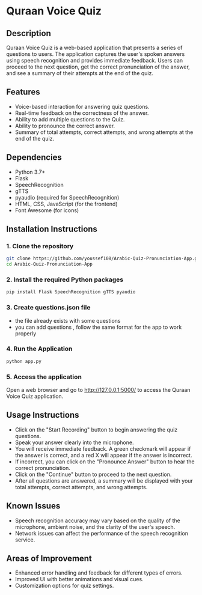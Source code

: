 # Quraan Voice Quiz

## Description
Quraan Voice Quiz is a web-based application that presents a series of questions to users. The application captures the user's spoken answers using speech recognition and provides immediate feedback. Users can proceed to the next question, get the correct pronunciation of the answer, and see a summary of their attempts at the end of the quiz.

## Features
- Voice-based interaction for answering quiz questions.
- Real-time feedback on the correctness of the answer.
- Ability to add multiple questions to the Quiz.
- Ability to pronounce the correct answer.
- Summary of total attempts, correct attempts, and wrong attempts at the end of the quiz.

## Dependencies
- Python 3.7+
- Flask
- SpeechRecognition
- gTTS
- pyaudio (required for SpeechRecognition)
- HTML, CSS, JavaScript (for the frontend)
- Font Awesome (for icons)

## Installation Instructions

### 1. Clone the repository
```bash
git clone https://github.com/youssef108/Arabic-Quiz-Pronunciation-App.git
cd Arabic-Quiz-Pronunciation-App
```

### 2. Install the required Python packages
```bash
pip install Flask SpeechRecognition gTTS pyaudio
```

### 3. Create questions.json file 
- the file already exists with some questions 
- you can add questions , follow the same format for the app to work properly 

### 4. Run the Application
```bash
python app.py
```
### 5. Access the application
Open a web browser and go to http://127.0.0.1:5000/ to access the Quraan Voice Quiz application.

## Usage Instructions
- Click on the "Start Recording" button to begin answering the quiz questions.
- Speak your answer clearly into the microphone.
- You will receive immediate feedback. A green checkmark will appear if the answer is correct, and a red X will appear if the answer is incorrect.
- If incorrect, you can click on the "Pronounce Answer" button to hear the correct pronunciation.
- Click on the "Continue" button to proceed to the next question.
- After all questions are answered, a summary will be displayed with your total attempts, correct attempts, and wrong attempts.
## Known Issues
- Speech recognition accuracy may vary based on the quality of the microphone, ambient noise, and the clarity of the user's speech.
- Network issues can affect the performance of the speech recognition service.
## Areas of Improvement
- Enhanced error handling and feedback for different types of errors.
- Improved UI with better animations and visual cues.
- Customization options for quiz settings.

